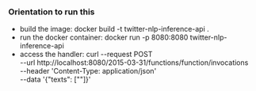 ### Orientation to run this
- build the image: docker build -t twitter-nlp-inference-api .
- run the docker container: docker run -p 8080:8080 twitter-nlp-inference-api
- access the handler: 
curl --request POST \
  --url http://localhost:8080/2015-03-31/functions/function/invocations \
  --header 'Content-Type: application/json' \
  --data '{"texts": [""]}'